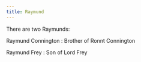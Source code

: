 ```yaml
---
title: Raymund
---
```


There are two Raymunds:

Raymund Connington : Brother of Ronnt Connington

Raymund Frey : Son of Lord Frey


